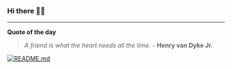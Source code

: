 ### Hi there 👋🏻


---

**Quote of the day**

> *A friend is what the heart needs all the time.* - **Henry van Dyke Jr.** 

[![README.md](https://github.com/marcolovazzano/marcolovazzano/actions/workflows/readme.yml/badge.svg?branch=main)](https://github.com/marcolovazzano/marcolovazzano/actions/workflows/readme.yml)
